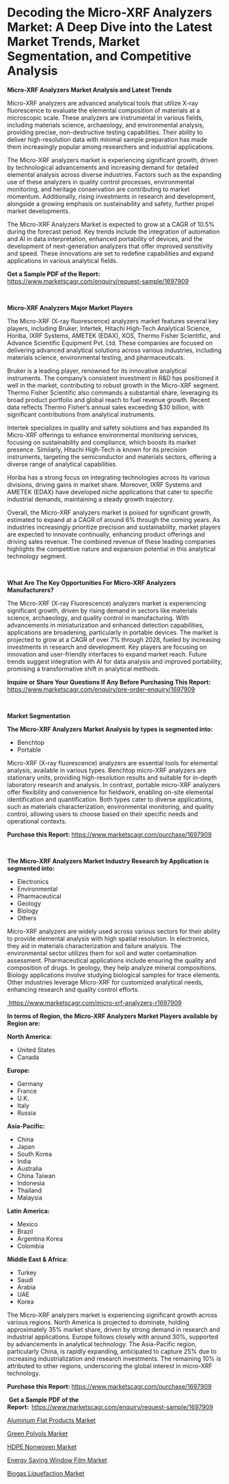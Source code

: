 <p><h1>Decoding the Micro-XRF Analyzers Market: A Deep Dive into the Latest Market Trends, Market Segmentation, and Competitive Analysis</h1></p><p><strong>Micro-XRF Analyzers Market Analysis and Latest Trends</strong></p>
<p><p>Micro-XRF analyzers are advanced analytical tools that utilize X-ray fluorescence to evaluate the elemental composition of materials at a microscopic scale. These analyzers are instrumental in various fields, including materials science, archaeology, and environmental analysis, providing precise, non-destructive testing capabilities. Their ability to deliver high-resolution data with minimal sample preparation has made them increasingly popular among researchers and industrial applications.</p><p>The Micro-XRF analyzers market is experiencing significant growth, driven by technological advancements and increasing demand for detailed elemental analysis across diverse industries. Factors such as the expanding use of these analyzers in quality control processes, environmental monitoring, and heritage conservation are contributing to market momentum. Additionally, rising investments in research and development, alongside a growing emphasis on sustainability and safety, further propel market developments.</p><p>The Micro-XRF Analyzers Market is expected to grow at a CAGR of 10.5% during the forecast period. Key trends include the integration of automation and AI in data interpretation, enhanced portability of devices, and the development of next-generation analyzers that offer improved sensitivity and speed. These innovations are set to redefine capabilities and expand applications in various analytical fields.</p></p>
<p><strong>Get a Sample PDF of the Report:&nbsp;</strong> <a href="https://www.marketscagr.com/enquiry/request-sample/1697909?utm_campaign=1326&utm_medium=2&utm_source=Github&utm_content=ia&utm_term=04102024&utm_id=micro-xrf-analyzers">https://www.marketscagr.com/enquiry/request-sample/1697909</a></p>
<p>&nbsp;</p>
<p><strong>Micro-XRF Analyzers Major Market Players</strong></p>
<p><p>The Micro-XRF (X-ray fluorescence) analyzers market features several key players, including Bruker, Intertek, Hitachi High-Tech Analytical Science, Horiba, IXRF Systems, AMETEK (EDAX), XOS, Thermo Fisher Scientific, and Advance Scientific Equipment Pvt. Ltd. These companies are focused on delivering advanced analytical solutions across various industries, including materials science, environmental testing, and pharmaceuticals.</p><p>Bruker is a leading player, renowned for its innovative analytical instruments. The company’s consistent investment in R&D has positioned it well in the market, contributing to robust growth in the Micro-XRF segment. Thermo Fisher Scientific also commands a substantial share, leveraging its broad product portfolio and global reach to fuel revenue growth. Recent data reflects Thermo Fisher’s annual sales exceeding $30 billion, with significant contributions from analytical instruments.</p><p>Intertek specializes in quality and safety solutions and has expanded its Micro-XRF offerings to enhance environmental monitoring services, focusing on sustainability and compliance, which boosts its market presence. Similarly, Hitachi High-Tech is known for its precision instruments, targeting the semiconductor and materials sectors, offering a diverse range of analytical capabilities.</p><p>Horiba has a strong focus on integrating technologies across its various divisions, driving gains in market share. Moreover, IXRF Systems and AMETEK (EDAX) have developed niche applications that cater to specific industrial demands, maintaining a steady growth trajectory.</p><p>Overall, the Micro-XRF analyzers market is poised for significant growth, estimated to expand at a CAGR of around 6% through the coming years. As industries increasingly prioritize precision and sustainability, market players are expected to innovate continually, enhancing product offerings and driving sales revenue. The combined revenue of these leading companies highlights the competitive nature and expansion potential in this analytical technology segment.</p></p>
<p>&nbsp;</p>
<p><strong>What Are The Key Opportunities For Micro-XRF Analyzers Manufacturers?</strong></p>
<p><p>The Micro-XRF (X-ray Fluorescence) analyzers market is experiencing significant growth, driven by rising demand in sectors like materials science, archaeology, and quality control in manufacturing. With advancements in miniaturization and enhanced detection capabilities, applications are broadening, particularly in portable devices. The market is projected to grow at a CAGR of over 7% through 2028, fueled by increasing investments in research and development. Key players are focusing on innovation and user-friendly interfaces to expand market reach. Future trends suggest integration with AI for data analysis and improved portability, promising a transformative shift in analytical methods.</p></p>
<p><strong>Inquire or Share Your Questions If Any Before Purchasing This Report:</strong> <a href="https://www.marketscagr.com/enquiry/pre-order-enquiry/1697909?utm_campaign=1326&utm_medium=2&utm_source=Github&utm_content=ia&utm_term=04102024&utm_id=micro-xrf-analyzers">https://www.marketscagr.com/enquiry/pre-order-enquiry/1697909</a></p>
<p>&nbsp;</p>
<p><strong>Market Segmentation</strong></p>
<p><strong>The Micro-XRF Analyzers Market Analysis by types is segmented into:</strong></p>
<p><ul><li>Benchtop</li><li>Portable</li></ul></p>
<p><p>Micro-XRF (X-ray fluorescence) analyzers are essential tools for elemental analysis, available in various types. Benchtop micro-XRF analyzers are stationary units, providing high-resolution results and suitable for in-depth laboratory research and analysis. In contrast, portable micro-XRF analyzers offer flexibility and convenience for fieldwork, enabling on-site elemental identification and quantification. Both types cater to diverse applications, such as materials characterization, environmental monitoring, and quality control, allowing users to choose based on their specific needs and operational contexts.</p></p>
<p><strong>Purchase this Report:&nbsp;</strong><a href="https://www.marketscagr.com/purchase/1697909?utm_campaign=1326&utm_medium=2&utm_source=Github&utm_content=ia&utm_term=04102024&utm_id=micro-xrf-analyzers">https://www.marketscagr.com/purchase/1697909</a></p>
<p>&nbsp;</p>
<p><strong>The Micro-XRF Analyzers Market Industry Research by Application is segmented into:</strong></p>
<p><ul><li>Electronics</li><li>Environmental</li><li>Pharmaceutical</li><li>Geology</li><li>Biology</li><li>Others</li></ul></p>
<p><p>Micro-XRF analyzers are widely used across various sectors for their ability to provide elemental analysis with high spatial resolution. In electronics, they aid in materials characterization and failure analysis. The environmental sector utilizes them for soil and water contamination assessment. Pharmaceutical applications include ensuring the quality and composition of drugs. In geology, they help analyze mineral compositions. Biology applications involve studying biological samples for trace elements. Other industries leverage Micro-XRF for customized analytical needs, enhancing research and quality control efforts.</p></p>
<p><a href="https://www.marketscagr.com/micro-xrf-analyzers-r1697909?utm_campaign=1326&utm_medium=2&utm_source=Github&utm_content=ia&utm_term=04102024&utm_id=micro-xrf-analyzers">&nbsp;https://www.marketscagr.com/micro-xrf-analyzers-r1697909</a></p>
<p><strong>In terms of Region, the Micro-XRF Analyzers Market Players available by Region are:</strong></p>
<p>
    <p> <strong> North America: </strong>
        <ul>
            <li>United States</li>
            <li>Canada</li>
        </ul>
        </p> 
    <p> <strong> Europe: </strong>
        <ul>
            <li>Germany</li>
            <li>France</li>
            <li>U.K.</li>
            <li>Italy</li>
            <li>Russia</li>
        </ul>
        </p> 
    <p> <strong> Asia-Pacific: </strong>
        <ul>
            <li>China</li>
            <li>Japan</li>
            <li>South Korea</li>
            <li>India</li>
            <li>Australia</li>
            <li>China Taiwan</li>
            <li>Indonesia</li>
            <li>Thailand</li>
            <li>Malaysia</li>
        </ul>
        </p> 
    <p> <strong> Latin America: </strong>
        <ul>
            <li>Mexico</li>
            <li>Brazil</li>
            <li>Argentina Korea</li>
            <li>Colombia</li>
        </ul>
        </p> 
    <p> <strong> Middle East & Africa: </strong>
        <ul>
            <li>Turkey</li>
            <li>Saudi</li>
            <li>Arabia</li>
            <li>UAE</li>
            <li>Korea</li>
        </ul>
    </p>
    </p>
<p><p>The Micro-XRF analyzers market is experiencing significant growth across various regions. North America is projected to dominate, holding approximately 35% market share, driven by strong demand in research and industrial applications. Europe follows closely with around 30%, supported by advancements in analytical technology. The Asia-Pacific region, particularly China, is rapidly expanding, anticipated to capture 25% due to increasing industrialization and research investments. The remaining 10% is attributed to other regions, underscoring the global interest in micro-XRF technology.</p></p>
<p><strong>Purchase this Report: </strong><a href="https://www.marketscagr.com/purchase/1697909?utm_campaign=1326&utm_medium=2&utm_source=Github&utm_content=ia&utm_term=04102024&utm_id=micro-xrf-analyzers">https://www.marketscagr.com/purchase/1697909</a></p>
<p>&nbsp;<strong>Get a Sample PDF of the Report:&nbsp;&nbsp;</strong><a href="https://www.marketscagr.com/enquiry/request-sample/1697909?utm_campaign=1326&utm_medium=2&utm_source=Github&utm_content=ia&utm_term=04102024&utm_id=micro-xrf-analyzers">https://www.marketscagr.com/enquiry/request-sample/1697909</a></p>
<p><strong></strong></p>
<p><p><a href="https://www.linkedin.com/pulse/global-aluminum-flat-products-market-trends-analysis-future-wadzf?utm_campaign=1326&utm_medium=2&utm_source=Github&utm_content=ia&utm_term=04102024&utm_id=micro-xrf-analyzers">Aluminum Flat Products Market</a></p><p><a href="https://www.linkedin.com/pulse/green-polyols-market-size-share-growth-analysis-type-application-hwynf?utm_campaign=1326&utm_medium=2&utm_source=Github&utm_content=ia&utm_term=04102024&utm_id=micro-xrf-analyzers">Green Polyols Market</a></p><p><a href="https://www.linkedin.com/pulse/deep-dive-hdpe-nonwoven-market-itstrends-segmentation-competitive-oeplf?utm_campaign=1326&utm_medium=2&utm_source=Github&utm_content=ia&utm_term=04102024&utm_id=micro-xrf-analyzers">HDPE Nonwoven Market</a></p><p><a href="https://www.linkedin.com/pulse/emerging-energy-saving-window-film-market-opportunities-gpnxf?utm_campaign=1326&utm_medium=2&utm_source=Github&utm_content=ia&utm_term=04102024&utm_id=micro-xrf-analyzers">Energy Saving Window Film Market</a></p><p><a href="https://www.linkedin.com/pulse/investing-biogas-liquefaction-market-trends-leading-products-0bodf?utm_campaign=1326&utm_medium=2&utm_source=Github&utm_content=ia&utm_term=04102024&utm_id=micro-xrf-analyzers">Biogas Liquefaction Market</a></p></p>